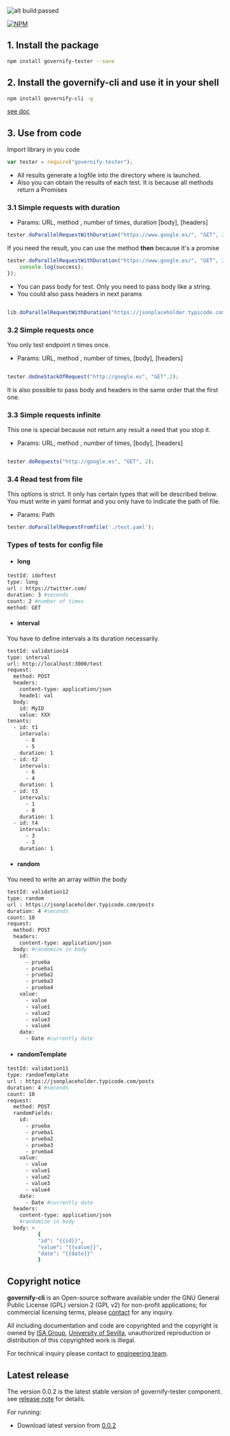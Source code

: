 ![alt build:passed](https://travis-ci.org/isa-group/governify-tester.svg?branch=master)

[![NPM](https://nodei.co/npm/governify-tester.png?downloads=true&downloadRank=true&stars=true)](https://nodei.co/npm/governify-tester/)

## 1. Install the package
```bash
npm install governify-tester --save
```


## 2. Install the governify-cli and use it in your shell
```bash
npm install governify-cli -g
```
[see doc ](https://github.com/isa-group/governify-cli)

## 3. Use from code
Import library in you code

```javascript
var tester = require("governify-tester");
```
* All results generate a logfile into the directory where is launched.
* Also you can obtain the results of each test. It is because all methods return a Promises
### 3.1 Simple requests with duration

* Params: URL, method , number of times, duration [body], [headers]

```javascript
tester.doParallelRequestWithDuration("https://www.google.es/", "GET", 2, 1);

```
If you need the result, you can use the method **then** because it's a
promise

```javascript
tester.doParallelRequestWithDuration("https://www.google.es/", "GET", 2, 1).then(function(success) {
    console.log(success);
});

```
* You can pass body for test. Only you need to pass body like a string.
* You could also pass headers in next params

```javascript

lib.doParallelRequestWithDuration("https://jsonplaceholder.typicode.com/posts", "POST", 2, 1, "{	\"isagroup\": 1}");

```

### 3.2 Simple requests once
You only test endpoint n times once.

* Params: URL, method , number of times, [body], [headers]

```javascript

tester.doOneStackOfRequest("http://google.es", "GET",2);

```
It is also possible to pass body and headers in the same order that the first one.

### 3.3 Simple requests infinite
This one is special because not return any result a need that you stop it.
* Params: URL, method , number of times, [body], [headers]

```javascript

tester.doRequests("http://google.es", "GET", 2);


```

### 3.4 Read test from file
This options is strict.
It only has certain types that will be described below.
You must write in yaml format and you only have to indicate the path of file.
* Params: Path

```javascript
tester.doParallelRequestFromfile('./test.yaml');

```

### Types of tests for config file
*  #### long


```bash
testId: idoftest
type: long
url : https://twitter.com/
duration: 3 #seconds
count: 2 #number of times
method: GET
```
*  #### interval
You have to define intervals a its duration necessarily.

```bash
testId: validation14
type: interval
url: http://localhost:3000/test
request:
  method: POST
  headers:
    content-type: application/json
    heade1: val
  body:
    id: MyID
    value: XXX
tenants:
  - id: t1
    intervals:
      - 8
      - 5
    duration: 1
  - id: t2
    intervals:
      - 6
      - 4
    duration: 1
  - id: t3
    intervals:
      - 1
      - 8
    duration: 1
  - id: t4
    intervals:
      - 3
      - 3
    duration: 1
```
 * #### random
 You need to write an array within the body
 ```bash
 testId: validation12
 type: random
 url : https://jsonplaceholder.typicode.com/posts
 duration: 4 #seconds
 count: 10
 request:
   method: POST
   headers:
     content-type: application/json
   body: #randomize in body
     id:
       - prueba
       - prueba1
       - prueba2
       - prueba3
       - prueba4
     value:
       - value
       - value1
       - value2
       - value3
       - value4
     date:
       - Date #currently date

 ```
* #### randomTemplate
```bash
testId: validation11
type: randomTemplate
url : https://jsonplaceholder.typicode.com/posts
duration: 4 #seconds
count: 10
request:
  method: POST
  randomFields:
    id:
      - prueba
      - prueba1
      - prueba2
      - prueba3
      - prueba4
    value:
      - value
      - value1
      - value2
      - value3
      - value4
    date:
      - Date #currently date
  headers:
    content-type: application/json
    #randomize in body
  body: >
          {
          "id": "{{id}}",
          "value": "{{value}}",
          "date": "{{date}}"
          }

```


## Copyright notice

**governify-cli** is an Open-source software available under the GNU General Public License (GPL) version 2 (GPL v2) 
for non-profit applications; for commercial licensing terms, please [contact](./extra/contact.md) for any inquiry.

All including documentation and code are copyrighted and the copyright is owned by [ISA Group](http://www.isa.us.es), 
[University of Sevilla](http://www.us.es), unauthorized reproduction or distribution of this copyrighted work is illegal.

For technical inquiry please contact to [engineering team](./extra/about.md).

## Latest release

The version 0.0.2 is the latest stable version of governify-tester component.
see [release note](https://github.com/isa-group/governify-tester/releases/tag/0.0.2) for details.

For running:

- Download latest version from [0.0.2](https://github.com/isa-group/governify-tester/releases/tag/0.0.2)
